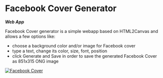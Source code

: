 # Facebook Cover Generator


***Web App***

Facebook Cover generator is a simple webapp based on HTML2Canvas and allows a few options like:

- choose a background color and/or image for Facebook cover
- type a text, change its color, size, font, position
- click Generate and Save in order to save the generated Facebook Cover as 851x315 ONG image


[![Facebook Cover](main/assets/screenshot.jpg)](#)
